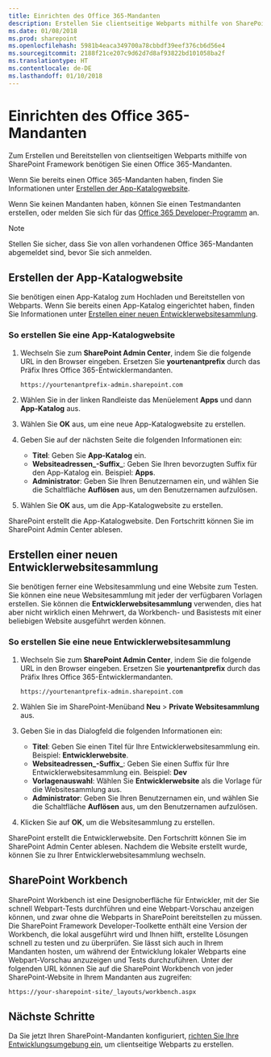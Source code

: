 ```yaml
---
title: Einrichten des Office 365-Mandanten
description: Erstellen Sie clientseitige Webparts mithilfe von SharePoint Framework, und stellen Sie diese bereit, indem Sie einen Office 365-Mandanten einrichten.
ms.date: 01/08/2018
ms.prod: sharepoint
ms.openlocfilehash: 5981b4eaca349700a78cbbdf39eef376cb6d56e4
ms.sourcegitcommit: 2188f21ce207c9d62d7d8af93822bd101058ba2f
ms.translationtype: HT
ms.contentlocale: de-DE
ms.lasthandoff: 01/10/2018
---
```

# <a name="set-up-your-office-365-tenant"></a>Einrichten des Office 365-Mandanten

Zum Erstellen und Bereitstellen von clientseitigen Webparts mithilfe von SharePoint Framework benötigen Sie einen Office 365-Mandanten. 

Wenn Sie bereits einen Office 365-Mandanten haben, finden Sie Informationen unter [Erstellen der App-Katalogwebsite](#create-app-catalog-site).

Wenn Sie keinen Mandanten haben, können Sie einen Testmandanten erstellen, oder melden Sie sich für das [Office 365 Developer-Programm](https://dev.office.com/devprogram) an.  

> [!NOTE] 
> Stellen Sie sicher, dass Sie von allen vorhandenen Office 365-Mandanten abgemeldet sind, bevor Sie sich anmelden.

## <a name="create-app-catalog-site"></a>Erstellen der App-Katalogwebsite

Sie benötigen einen App-Katalog zum Hochladen und Bereitstellen von Webparts. Wenn Sie bereits einen App-Katalog eingerichtet haben, finden Sie Informationen unter [Erstellen einer neuen Entwicklerwebsitesammlung](#create-a-new-developer-site-collection).  

### <a name="to-create-an-app-catalog-site"></a>So erstellen Sie eine App-Katalogwebsite

1. Wechseln Sie zum **SharePoint Admin Center**, indem Sie die folgende URL in den Browser eingeben. Ersetzen Sie **yourtenantprefix** durch das Präfix Ihres Office 365-Entwicklermandanten.
    
    ```
    https://yourtenantprefix-admin.sharepoint.com
    ```
    
2. Wählen Sie in der linken Randleiste das Menüelement **Apps** und dann **App-Katalog** aus.

3. Wählen Sie **OK** aus, um eine neue App-Katalogwebsite zu erstellen.

4. Geben Sie auf der nächsten Seite die folgenden Informationen ein:

    - **Titel**: Geben Sie **App-Katalog** ein.
    - **Websiteadressen_-Suffix_**: Geben Sie Ihren bevorzugten Suffix für den App-Katalog ein. Beispiel: **Apps**.
    - **Administrator**: Geben Sie Ihren Benutzernamen ein, und wählen Sie die Schaltfläche **Auflösen** aus, um den Benutzernamen aufzulösen.

5. Wählen Sie **OK** aus, um die App-Katalogwebsite zu erstellen.

SharePoint erstellt die App-Katalogwebsite. Den Fortschritt können Sie im SharePoint Admin Center ablesen.

## <a name="create-a-new-developer-site-collection"></a>Erstellen einer neuen Entwicklerwebsitesammlung

Sie benötigen ferner eine Websitesammlung und eine Website zum Testen. Sie können eine neue Websitesammlung mit jeder der verfügbaren Vorlagen erstellen. Sie können die **Entwicklerwebsitesammlung** verwenden, dies hat aber nicht wirklich einen Mehrwert, da Workbench- und Basistests mit einer beliebigen Website ausgeführt werden können.

### <a name="to-create-a-new-developer-site-collection"></a>So erstellen Sie eine neue Entwicklerwebsitesammlung

1. Wechseln Sie zum **SharePoint Admin Center**, indem Sie die folgende URL in den Browser eingeben. Ersetzen Sie **yourtenantprefix** durch das Präfix Ihres Office 365-Entwicklermandanten.
    
    ```
    https://yourtenantprefix-admin.sharepoint.com
    ```
    
2. Wählen Sie im SharePoint-Menüband **Neu** > **Private Websitesammlung** aus.

3. Geben Sie in das Dialogfeld die folgenden Informationen ein:

    - **Titel**: Geben Sie einen Titel für Ihre Entwicklerwebsitesammlung ein. Beispiel: **Entwicklerwebsite**.
    - **Websiteadressen_-Suffix_**: Geben Sie einen Suffix für Ihre Entwicklerwebsitesammlung ein. Beispiel: **Dev**
    - **Vorlagenauswahl**: Wählen Sie **Entwicklerwebsite** als die Vorlage für die Websitesammlung aus.
    - **Administrator**: Geben Sie Ihren Benutzernamen ein, und wählen Sie die Schaltfläche **Auflösen** aus, um den Benutzernamen aufzulösen.

4. Klicken Sie auf **OK**, um die Websitesammlung zu erstellen.

SharePoint erstellt die Entwicklerwebsite. Den Fortschritt können Sie im SharePoint Admin Center ablesen. Nachdem die Website erstellt wurde, können Sie zu Ihrer Entwicklerwebsitesammlung wechseln.

## <a name="sharepoint-workbench"></a>SharePoint Workbench

SharePoint Workbench ist eine Designoberfläche für Entwickler, mit der Sie schnell Webpart-Tests durchführen und eine Webpart-Vorschau anzeigen können, und zwar ohne die Webparts in SharePoint bereitstellen zu müssen. Die SharePoint Framework Developer-Toolkette enthält eine Version der Workbench, die lokal ausgeführt wird und Ihnen hilft, erstellte Lösungen schnell zu testen und zu überprüfen. Sie lässt sich auch in Ihrem Mandanten hosten, um während der Entwicklung lokaler Webparts eine Webpart-Vorschau anzuzeigen und Tests durchzuführen. Unter der folgenden URL können Sie auf die SharePoint Workbench von jeder SharePoint-Website in Ihrem Mandanten aus zugreifen:

```
https://your-sharepoint-site/_layouts/workbench.aspx
```

## <a name="next-steps"></a>Nächste Schritte

Da Sie jetzt Ihren SharePoint-Mandanten konfiguriert, [richten Sie Ihre Entwicklungsumgebung ein](./set-up-your-development-environment.md), um clientseitige Webparts zu erstellen.
